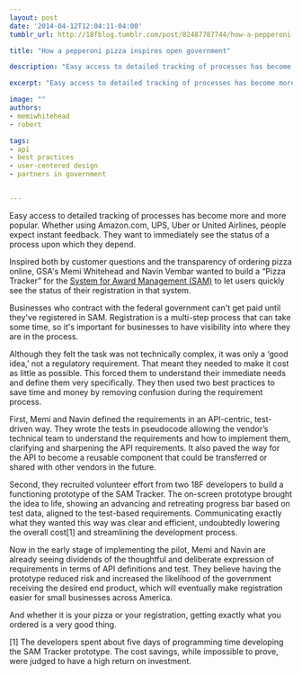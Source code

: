 ```yaml
---
layout: post
date: '2014-04-12T12:04:11-04:00'
tumblr_url: http://18fblog.tumblr.com/post/82487787744/how-a-pepperoni-pizza-is-inspiring-open-government

title: "How a pepperoni pizza inspires open government"

description: "Easy access to detailed tracking of processes has become more and more popular. Whether using Amazon.com, UPS, Uber or United Airlines, people expect instant feedback. They want to immediately see the status of a process upon which they depend."

excerpt: "Easy access to detailed tracking of processes has become more and more popular. Whether using Amazon.com, UPS, Uber or United Airlines, people expect instant feedback. They want to immediately see the status of a process upon which they depend."

image: ""
authors:
- memiwhitehead
- robert

tags:
- api
- best practices
- user-centered design
- partners in government


---
```


Easy access to detailed tracking of processes has become more and more
popular. Whether using Amazon.com, UPS, Uber or United Airlines, people
expect instant feedback. They want to immediately see the status of a
process upon which they depend.

Inspired both by customer questions and the transparency of ordering
pizza online, GSA's Memi Whitehead and Navin Vembar wanted to build a
“Pizza Tracker” for the [System for Award Management
(SAM)](https://www.sam.gov/) to let users quickly see the status of
their registration in that system.

Businesses who contract with the federal government can't get paid until
they've registered in SAM. Registration is a multi-step process that can
take some time, so it's important for businesses to have visibility into
where they are in the process.

Although they felt the task was not technically complex, it was only a
‘good idea,’ not a regulatory requirement. That meant they needed to
make it cost as little as possible. This forced them to understand their
immediate needs and define them very specifically. They then used two
best practices to save time and money by removing confusion during the
requirement process.

First, Memi and Navin defined the requirements in an API-centric,
test-driven way. They wrote the tests in pseudocode allowing the
vendor’s technical team to understand the requirements and how to
implement them, clarifying and sharpening the API requirements. It also
paved the way for the API to become a reusable component that could be
transferred or shared with other vendors in the future.

Second, they recruited volunteer effort from two 18F developers to build
a functioning prototype of the SAM Tracker. The on-screen prototype
brought the idea to life, showing an advancing and retreating progress
bar based on test data, aligned to the test-based requirements.
Communicating exactly what they wanted this way was clear and efficient,
undoubtedly lowering the overall cost[1] and streamlining the
development process.

Now in the early stage of implementing the pilot, Memi and Navin are
already seeing dividends of the thoughtful and deliberate expression of
requirements in terms of API definitions and test. They believe having
the prototype reduced risk and increased the likelihood of the
government receiving the desired end product, which will eventually make
registration easier for small businesses across America.

And whether it is your pizza or your registration, getting exactly what
you ordered is a very good thing.

[1] The developers spent about five days of programming time developing
the SAM Tracker prototype. The cost savings, while impossible to prove,
were judged to have a high return on investment.
